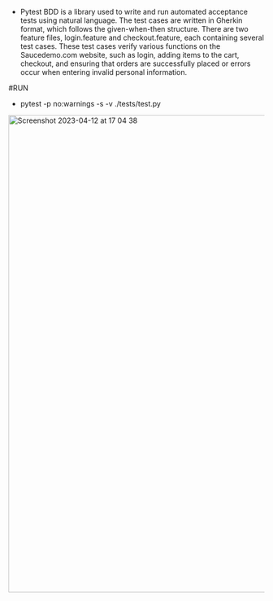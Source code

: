 - Pytest BDD is a library used to write and run automated acceptance tests using natural language. The test cases are written in Gherkin format, which follows the given-when-then structure. There are two feature files, login.feature and checkout.feature, each containing several test cases. These test cases verify various functions on the Saucedemo.com website, such as login, adding items to the cart, checkout, and ensuring that orders are successfully placed or errors occur when entering invalid personal information.

#RUN
- pytest -p no:warnings -s -v ./tests/test.py

<img width="939" alt="Screenshot 2023-04-12 at 17 04 38" src="https://user-images.githubusercontent.com/123730742/231425775-fa845290-369f-4892-8749-d5dd4566cf06.png">